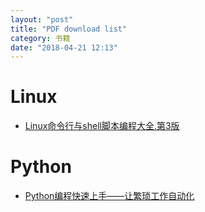 ```yaml
---
layout: "post"
title: "PDF download list"
category: 书籍
date: "2018-04-21 12:13"
---
```


# Linux
* [Linux命令行与shell脚本编程大全.第3版](https://raw.githubusercontent.com/YingshuLu/yingshulu.github.io/master/_posts/book/pdf/Linux%E5%91%BD%E4%BB%A4%E8%A1%8C%E4%B8%8Eshell%E8%84%9A%E6%9C%AC%E7%BC%96%E7%A8%8B%E5%A4%A7%E5%85%A8.%E7%AC%AC3%E7%89%88.pdf)

# Python
* [Python编程快速上手——让繁琐工作自动化](https://raw.githubusercontent.com/YingshuLu/yingshulu.github.io/master/_posts/book/pdf/Python%E7%BC%96%E7%A8%8B%E5%BF%AB%E9%80%9F%E4%B8%8A%E6%89%8B%E2%80%94%E2%80%94%E8%AE%A9%E7%B9%81%E7%90%90%E5%B7%A5%E4%BD%9C%E8%87%AA%E5%8A%A8%E5%8C%96.pdf)

